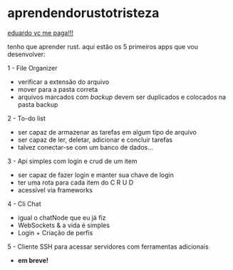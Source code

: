 # aprendendorustotristeza
<span style="text decoration:underline;"><u>eduardo vc me paga!!! </u></span>

tenho que aprender rust.
aqui estão os 5 primeiros apps que vou desenvolver:

1 - File Organizer 
  * verificar a extensão do arquivo
  * mover para a pasta correta
  * arquivos marcados com *backup* devem ser duplicados e colocados na pasta backup

2 - To-do list
  * ser capaz de armazenar as tarefas em algum tipo de arquivo
  * ser capaz de ler, deletar, adicionar e concluir tarefas
  * talvez conectar-se com um banco de dados...

3 - Api simples com login e crud de um item
  * ser capaz de fazer login e manter sua chave de login
  * ter uma rota para cada item do C R U D
  * acessível via frameworks

4 - Cli Chat
  * igual o chatNode que eu já fiz
  * WebSockets & a vida é simples
  * Login + Criação de perfis

5 - Cliente SSH para acessar servidores com ferramentas adicionais
  * **em breve!**
